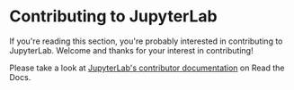 # Contributing to JupyterLab

If you're reading this section, you're probably interested in contributing to
JupyterLab. Welcome and thanks for your interest in contributing!

Please take a look at [JupyterLab's contributor documentation](https://jupyterlab.readthedocs.io/en/latest/developer/contributing.html)
on Read the Docs.
